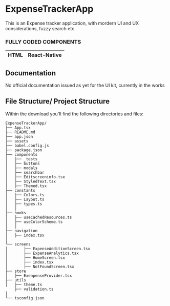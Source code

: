 # ExpenseTrackerApp
This is an Expense tracker application, with mordern UI and UX considerations, fuzzy search etc.

### FULLY CODED COMPONENTS

| HTML | React-Native |
| ---- | ------------ |

## Documentation

No official documentation issued as yet for the UI kit, currently in the works

## File Structure/ Project Structure

Within the download you'll find the following directories and files:

```
ExpenseTrackerApp/
├── App.tsx
├── README.md
├── app.json
├── assets
├── babel.config.js
├── package.json
├── components
│   ├── _tests_
│   ├── buttons
│   ├── modals
│   ├── searchbar
│   ├── Editscreeninfo.tsx
│   ├── StyledText.tsx
│   ├── Themed.tsx
├── constants
│   ├── Colors.ts
│   ├── Layout.ts
│   ├── types.ts
│   │
├── hooks
│   ├── useCachedResources.ts
│   ├── useColorScheme.ts
│   │  
├── navigation
│   ├── index.tsx
│   
└── screens
│       ├── ExpenseAdditionScreen.tsx
│       ├── ExpenseAnalytics.tsx
│       ├── HomeScreen.tsx
│       ├── index.tsx
│       ├── NotFoundScreen.tsx
├── store
│   ├── ExenpenseProvider.tsx
├── utils
│   ├── theme.ts
    ├── validation.ts
│             
└── tsconfig.json
```

